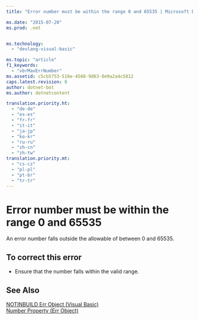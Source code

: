 ```yaml
---
title: "Error number must be within the range 0 and 65535 | Microsoft Docs"

ms.date: "2015-07-20"
ms.prod: .net


ms.technology: 
  - "devlang-visual-basic"

ms.topic: "article"
f1_keywords: 
  - "vbrMaxErrNumber"
ms.assetid: c5cb5753-516e-4568-9d63-0e9a2a4c5812
caps.latest.revision: 8
author: dotnet-bot
ms.author: dotnetcontent

translation.priority.ht: 
  - "de-de"
  - "es-es"
  - "fr-fr"
  - "it-it"
  - "ja-jp"
  - "ko-kr"
  - "ru-ru"
  - "zh-cn"
  - "zh-tw"
translation.priority.mt: 
  - "cs-cz"
  - "pl-pl"
  - "pt-br"
  - "tr-tr"
---
```

# Error number must be within the range 0 and 65535
An error number falls outside the allowable of between 0 and 65535.  
  
## To correct this error  
  
-   Ensure that the number falls within the valid range.  
  
## See Also  
 [NOTINBUILD Err Object (Visual Basic)](http://msdn.microsoft.com/en-us/d6f42bdc-4f5f-4a5f-a9db-f5b530be8f1c)   
 [Number Property (Err Object)](http://msdn.microsoft.com/en-us/3b1991c4-b349-4ed0-a6ad-b5e2003c9028)